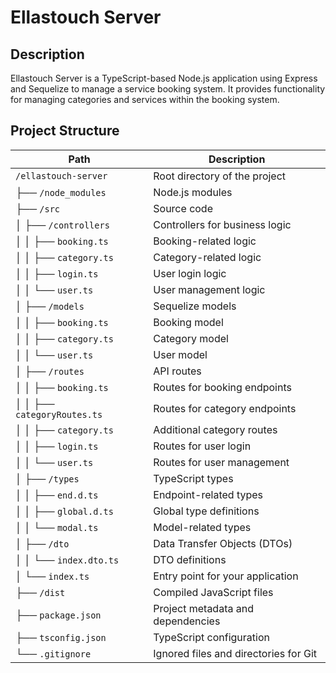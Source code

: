 # Ellastouch Server

## Description

Ellastouch Server is a TypeScript-based Node.js application using Express and Sequelize to manage a service booking system. It provides functionality for managing categories and services within the booking system.

## Project Structure

| Path                        | Description                                   |
|-----------------------------|-----------------------------------------------|
| `/ellastouch-server`        | Root directory of the project                |
| ├── `/node_modules`         | Node.js modules                               |
| ├── `/src`                  | Source code                                  |
| │   ├── `/controllers`      | Controllers for business logic                |
| │   │   ├── `booking.ts`    | Booking-related logic                         |
| │   │   ├── `category.ts`   | Category-related logic                        |
| │   │   ├── `login.ts`      | User login logic                              |
| │   │   └── `user.ts`       | User management logic                         |
| │   ├── `/models`           | Sequelize models                             |
| │   │   ├── `booking.ts`    | Booking model                                |
| │   │   ├── `category.ts`   | Category model                               |
| │   │   └── `user.ts`       | User model                                   |
| │   ├── `/routes`           | API routes                                   |
| │   │   ├── `booking.ts`    | Routes for booking endpoints                 |
| │   │   ├── `categoryRoutes.ts` | Routes for category endpoints              |
| │   │   ├── `category.ts`   | Additional category routes                   |
| │   │   ├── `login.ts`      | Routes for user login                        |
| │   │   └── `user.ts`       | Routes for user management                   |
| │   ├── `/types`            | TypeScript types                             |
| │   │   ├── `end.d.ts`      | Endpoint-related types                       |
| │   │   ├── `global.d.ts`   | Global type definitions                      |
| │   │   └── `modal.ts`      | Model-related types                          |
| │   ├── `/dto`              | Data Transfer Objects (DTOs)                 |
| │   │   └── `index.dto.ts`  | DTO definitions                              |
| │   └── `index.ts`          | Entry point for your application             |
| ├── `/dist`                 | Compiled JavaScript files                    |
| ├── `package.json`          | Project metadata and dependencies            |
| ├── `tsconfig.json`         | TypeScript configuration                     |
| └── `.gitignore`            | Ignored files and directories for Git        |
